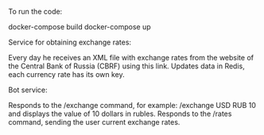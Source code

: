To run the code:

docker-compose build
docker-compose up



Service for obtaining exchange rates:

Every day he receives an XML file with exchange rates from the website of the Central Bank of Russia (CBRF) using this link.
Updates data in Redis, each currency rate has its own key.

Bot service:

Responds to the /exchange command, for example: /exchange USD RUB 10 and displays the value of 10 dollars in rubles.
Responds to the /rates command, sending the user current exchange rates.
